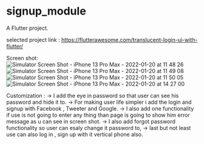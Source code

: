 # signup_module

A Flutter project.

selected project link : https://flutterawesome.com/translucent-login-ui-with-flutter/

Screen shot: 
![Simulator Screen Shot - iPhone 13 Pro Max - 2022-01-20 at 11 48 26](https://user-images.githubusercontent.com/97151860/150284880-bf6ed5b5-9ed6-44cb-8ae3-c27123e9f678.png)
![Simulator Screen Shot - iPhone 13 Pro Max - 2022-01-20 at 11 49 08](https://user-images.githubusercontent.com/97151860/150284911-c89885ac-c6d0-4945-9d62-9608c1e19e58.png)
![Simulator Screen Shot - iPhone 13 Pro Max - 2022-01-20 at 11 50 05](https://user-images.githubusercontent.com/97151860/150284917-bcf0ffc1-ea72-4070-acdd-32dc7e8b12b4.png)
![Simulator Screen Shot - iPhone 13 Pro Max - 2022-01-20 at 14 27 00](https://user-images.githubusercontent.com/97151860/150306075-7f28c884-b225-42ce-98e0-ee366bc464e2.png)


Customization :
-> I add the eye in password so that user can see his password and hide it to.
-> For making user life simpler i add the login and signup with Facebook , Tweeter and Google.
-> I also add one functionality if use is not going to enter any thing than page is going to show him error message as u can see in screen shot.
-> I also add forgot password functionality so user can esaly change it password to,
-> last but not least use can also log in , sign up with it vertical phone also.
